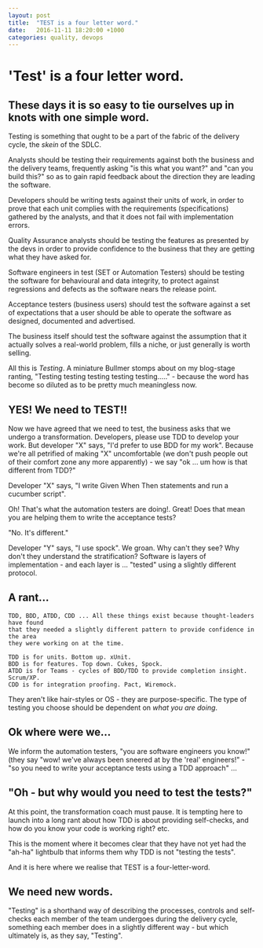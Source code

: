 ```yaml
---
layout: post
title:  "TEST is a four letter word."
date:   2016-11-11 18:20:00 +1000
categories: quality, devops
---
```

# 'Test' is a four letter word.

## These days it is so easy to tie ourselves up in knots with one simple word.

Testing is something that ought to be a part of the fabric of the delivery cycle,
the *skein* of the SDLC.

Analysts should be testing their requirements against both the business and
the delivery teams, frequently asking "is this what you want?" and "can you build this?"
so as to gain rapid feedback about the direction they are leading the software.

Developers should be writing tests against their units of work, in order to
prove that each unit complies with the requirements (specifications) gathered by
the analysts, and that it does not fail with implementation errors.

Quality Assurance analysts should be testing the features as presented by the devs
in order to provide confidence to the business that they are getting what they
have asked for.

Software engineers in test (SET or Automation Testers) should be testing the software
for behavioural and data integrity, to protect against regressions and defects
as the software nears the release point.

Acceptance testers (business users) should test the software against a set of
expectations that a user should be able to operate the software as designed,
documented and advertised.

The business itself should test the software against the assumption that it actually
solves a real-world problem, fills a niche, or just generally is worth selling.

All this is *Testing*. A miniature Bullmer stomps about on my blog-stage ranting, 
"Testing testing testing testing testing....." - because the word has become so
diluted as to be pretty much meaningless now.


## YES! We need to TEST!!

Now we have agreed that we need to test, the business asks that we undergo a 
transformation. Developers, please use TDD to develop your work.
But developer "X" says, "I'd prefer to use BDD for my work". Because we're all
petrified of making "X" uncomfortable (we don't push people out of their comfort
zone any more apparently) - we say "ok ... um how is that different from TDD?"

Developer "X" says, "I write Given When Then statements and run a cucumber script".

Oh! That's what the automation testers are doing!. Great! Does that mean you are
helping them to write the acceptance tests?

"No. It's different."

Developer "Y" says, "I use spock".
We groan. Why can't they see? Why don't they understand the stratification? Software
is layers of implementation - and each layer is ... "tested" using a slightly
different protocol.

## A rant...
    TDD, BDD, ATDD, CDD ... All these things exist because thought-leaders have found
    that they needed a slightly different pattern to provide confidence in the area
    they were working on at the time.
    
    TDD is for units. Bottom up. xUnit.
    BDD is for features. Top down. Cukes, Spock.
    ATDD is for Teams - cycles of BDD/TDD to provide completion insight. Scrum/XP.
    CDD is for integration proofing. Pact, Wiremock.

They aren't like hair-styles or OS - they are purpose-specific. The type of testing
you choose should be dependent on *what you are doing*.

## Ok where were we...

We inform the automation testers, "you are software engineers you know!" (they say
"wow! we've always been sneered at by the 'real' engineers!" - "so you need to 
write your acceptance tests using a TDD approach" ...

## "Oh - but why would you need to test the tests?"

At this point, the transformation coach must pause. It is tempting here to launch
into a long rant about how TDD is about providing self-checks, and how do you know
your code is working right? etc.

This is the moment where it becomes clear that they have not yet had the "ah-ha"
lightbulb that informs them why TDD is not "testing the tests".

And it is here where we realise that TEST is a four-letter-word.

## We need new words.

"Testing" is a shorthand way of describing the processes, controls and self-checks
each member of the team undergoes during the delivery cycle, something each member
does in a slightly different way - but which ultimately is, as they say, "Testing".




